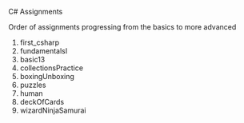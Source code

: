 C# Assignments

Order of assignments progressing from the basics to more advanced

  1. first_csharp
  2. fundamentalsI
  3. basic13
  4. collectionsPractice
  5. boxingUnboxing
  6. puzzles
  7. human
  8. deckOfCards
  9. wizardNinjaSamurai
